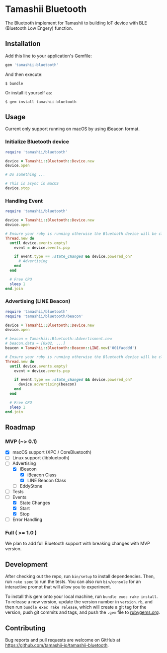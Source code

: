 # Tamashii Bluetooth

The Bluetooth implement for Tamashii to building IoT device with BLE (Bluetooth Low Engery) function.

## Installation

Add this line to your application's Gemfile:

```ruby
gem 'tamashii-bluetooth'
```

And then execute:

    $ bundle

Or install it yourself as:

    $ gem install tamashii-bluetooth

## Usage

Current only support running on macOS by using iBeacon format.

### Initialize Bluetooth device

```ruby
require 'tamashii/bluetooth'

device = Tamashii::Bluetooth::Device.new
device.open

# Do something ...

# This is async in macOS
device.stop
```

### Handling Event

```ruby
require 'tamashii/bluetooth'

device = Tamashii::Bluetooth::Device.new
device.open

# Ensure your ruby is running otherwise the Bluetooth device will be closed
Thread.new do
  until device.events.empty?
    event = device.events.pop

    if event.type == :state_changed && device.powered_on?
      # Advertising
    end
  end

  # Free CPU
  sleep 1
end.join
```

### Advertising (LINE Beacon)

```ruby
require 'tamashii/bluetooth'
require 'tamashii/bluetooth/beacon'

device = Tamashii::Bluetooth::Device.new
device.open

# beacon = Tamashii::Bluetooth::Advertisment.new
# beacon.data = [0x02, ...]
beacon = Tamashii::Bluetooth::Beacon::LINE.new('001facddd')

# Ensure your ruby is running otherwise the Bluetooth device will be closed
Thread.new do
  until device.events.empty?
    event = device.events.pop

    if event.type == :state_changed && device.powered_on?
      device.advertising(beacon)
    end
  end

  # Free CPU
  sleep 1
end.join
```

## Roadmap

### MVP (~> 0.1)

* [x] macOS support (XPC / CoreBluetooth)
* [ ] Linux support (libbluetooth)
* [ ] Advertising
  * [x] iBeacon
    * [x] iBeacon Class
    * [x] LINE Beacon Class
  * [ ] EddyStone
* [ ] Tests
* [ ] Events
  * [x] State Changes
  * [x] Start
  * [x] Stop
* [ ] Error Handling

### Full ( >= 1.0 )

We plan to add full Bluetooth support with breaking changes with MVP version.

## Development

After checking out the repo, run `bin/setup` to install dependencies. Then, run `rake spec` to run the tests. You can also run `bin/console` for an interactive prompt that will allow you to experiment.

To install this gem onto your local machine, run `bundle exec rake install`. To release a new version, update the version number in `version.rb`, and then run `bundle exec rake release`, which will create a git tag for the version, push git commits and tags, and push the `.gem` file to [rubygems.org](https://rubygems.org).

## Contributing

Bug reports and pull requests are welcome on GitHub at https://github.com/tamashii-io/tamashii-bluetooth.
